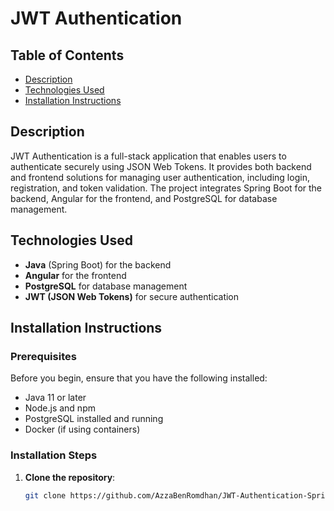 # JWT Authentication

## Table of Contents
- [Description](#description)
- [Technologies Used](#technologies-used)
- [Installation Instructions](#installation-instructions)

## Description
JWT Authentication is a full-stack application that enables users to authenticate securely using JSON Web Tokens. It provides both backend and frontend solutions for managing user authentication, including login, registration, and token validation. The project integrates Spring Boot for the backend, Angular for the frontend, and PostgreSQL for database management.

## Technologies Used
- **Java** (Spring Boot) for the backend
- **Angular** for the frontend
- **PostgreSQL** for database management
- **JWT (JSON Web Tokens)** for secure authentication

## Installation Instructions

### Prerequisites
Before you begin, ensure that you have the following installed:
- Java 11 or later
- Node.js and npm
- PostgreSQL installed and running
- Docker (if using containers)

### Installation Steps

1. **Clone the repository**:
   ```bash
   git clone https://github.com/AzzaBenRomdhan/JWT-Authentication-SpringBoot-3-Angular-16.git
